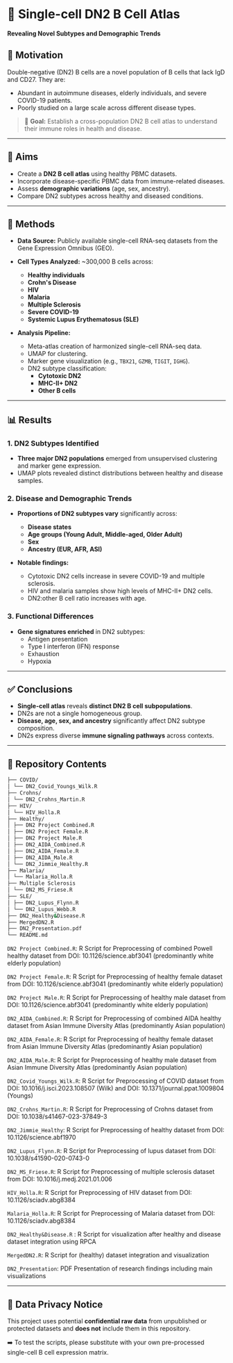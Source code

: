 # 🧬 Single-cell DN2 B Cell Atlas  
**Revealing Novel Subtypes and Demographic Trends**

## 🧠 Motivation
Double-negative (DN2) B cells are a novel population of B cells that lack IgD and CD27. They are:
- Abundant in autoimmune diseases, elderly individuals, and severe COVID-19 patients.
- Poorly studied on a large scale across different disease types.

> 🔬 **Goal:** Establish a cross-population DN2 B cell atlas to understand their immune roles in health and disease.

---

## 🎯 Aims
- Create a **DN2 B cell atlas** using healthy PBMC datasets.
- Incorporate disease-specific PBMC data from immune-related diseases.
- Assess **demographic variations** (age, sex, ancestry).
- Compare DN2 subtypes across healthy and diseased conditions.

---

## 🧪 Methods

- **Data Source:** Publicly available single-cell RNA-seq datasets from the Gene Expression Omnibus (GEO).
- **Cell Types Analyzed:** ~300,000 B cells across:
  - **Healthy individuals**
  - **Crohn's Disease**
  - **HIV**
  - **Malaria**
  - **Multiple Sclerosis**
  - **Severe COVID-19**
  - **Systemic Lupus Erythematosus (SLE)**

- **Analysis Pipeline:**
  - Meta-atlas creation of harmonized single-cell RNA-seq data.
  - UMAP for clustering.
  - Marker gene visualization (e.g., `TBX21`, `GZMB`, `TIGIT`, `IGHG`).
  - DN2 subtype classification:
    - **Cytotoxic DN2**
    - **MHC-II+ DN2**
    - **Other B cells**

---

## 📊 Results

### 1. DN2 Subtypes Identified
- **Three major DN2 populations** emerged from unsupervised clustering and marker gene expression.
- UMAP plots revealed distinct distributions between healthy and disease samples.

### 2. Disease and Demographic Trends
- **Proportions of DN2 subtypes vary** significantly across:
  - **Disease states**
  - **Age groups (Young Adult, Middle-aged, Older Adult)**
  - **Sex**
  - **Ancestry (EUR, AFR, ASI)**

- **Notable findings:**
  - Cytotoxic DN2 cells increase in severe COVID-19 and multiple sclerosis.
  - HIV and malaria samples show high levels of MHC-II+ DN2 cells.
  - DN2:other B cell ratio increases with age.

### 3. Functional Differences
- **Gene signatures enriched** in DN2 subtypes:
  - Antigen presentation
  - Type I interferon (IFN) response
  - Exhaustion
  - Hypoxia

---

## ✅ Conclusions
- **Single-cell atlas** reveals **distinct DN2 B cell subpopulations**.
- DN2s are not a single homogeneous group.
- **Disease, age, sex, and ancestry** significantly affect DN2 subtype composition.
- DN2s express diverse **immune signaling pathways** across contexts.

---

## 📁 Repository Contents
```bash
├── COVID/
│ └── DN2_Covid_Youngs_Wilk.R
├── Crohns/
│ └── DN2_Crohns_Martin.R
├── HIV/
│ └── HIV_Holla.R
├── Healthy/
│ ├── DN2 Project Combined.R
│ ├── DN2 Project Female.R
│ ├── DN2 Project Male.R
│ ├── DN2_AIDA_Combined.R
│ ├── DN2_AIDA_Female.R
│ ├── DN2_AIDA_Male.R
│ └── DN2_Jimmie_Healthy.R
├── Malaria/
│ └── Malaria_Holla.R
├── Multiple Sclerosis
│ └── DN2_MS_Friese.R
├── SLE/
│ ├── DN2_Lupus_Flynn.R
│ └── DN2_Lupus_Webb.R
├── DN2_Healthy&Disease.R
├── MergedDN2.R
├── DN2_Presentation.pdf
└── README.md
```

`DN2 Project Combined.R`: R Script for Preprocessing of combined Powell healthy dataset from DOI: 10.1126/science.abf3041 (predominantly white elderly population)

`DN2 Project Female.R`: R Script for Preprocessing of healthy female dataset from DOI: 10.1126/science.abf3041 (predominantly white elderly population)

`DN2 Project Male.R`: R Script for Preprocessing of healthy male dataset from DOI: 10.1126/science.abf3041 (predominantly white elderly population)

`DN2_AIDA_Combined.R`: R Script for Preprocessing of combined AIDA healthy dataset from Asian Immune Diversity Atlas (predominantly Asian population)

`DN2_AIDA_Female.R`: R Script for Preprocessing of healthy female dataset from Asian Immune Diversity Atlas (predominantly Asian population)

`DN2_AIDA_Male.R`: R Script for Preprocessing of healthy male dataset from Asian Immune Diversity Atlas (predominantly Asian population)

`DN2_Covid_Youngs_Wilk.R`: R Script for Preprocessing of COVID dataset from DOI: 10.1016/j.isci.2023.108507 (Wilk) and DOI: 10.1371/journal.ppat.1009804 (Youngs)

`DN2_Crohns_Martin.R`: R Script for Preprocessing of Crohns dataset from DOI: 10.1038/s41467-023-37849-3

`DN2_Jimmie_Healthy`: R Script for Preprocessing of healthy dataset from DOI: 10.1126/science.abf1970

`DN2_Lupus_Flynn.R`: R Script for Preprocessing of lupus dataset from DOI: 10.1038/s41590-020-0743-0

`DN2_MS_Friese.R`: R Script for Preprocessing of multiple sclerosis dataset from DOI: 10.1016/j.medj.2021.01.006

`HIV_Holla.R`: R Script for Preprocessing of HIV dataset from DOI: 10.1126/sciadv.abg8384

`Malaria_Holla.R`: R Script for Preprocessing of Malaria dataset from DOI: 10.1126/sciadv.abg8384

`DN2_Healthy&Disease.R` : R Script for visualization after healthy and disease dataset integration using RPCA

`MergedDN2.R`: R Script for (healthy) dataset integration and visualization

`DN2_Presentation`: PDF Presentation of research findings including main visualizations



---

## 🔐 Data Privacy Notice

This project uses potential **confidential raw data** from unpublished or protected datasets and **does not** include them in this repository.

➡️ To test the scripts, please substitute with your own pre-processed single-cell B cell expression matrix.

